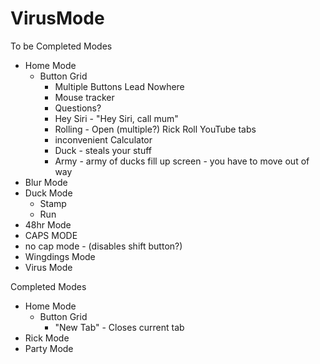 # VirusMode

To be Completed Modes
- Home Mode
  - Button Grid
    - Multiple Buttons Lead Nowhere
    - Mouse tracker
    - Questions?
    - Hey Siri - "Hey Siri, call mum"
    - Rolling - Open (multiple?) Rick Roll YouTube tabs
    - inconvenient Calculator 
    - Duck - steals your stuff
    - Army - army of ducks fill up screen - you have to move out of way
- Blur Mode
- Duck Mode
  - Stamp
  - Run
- 48hr Mode
- CAPS MODE
- no cap mode - (disables shift button?)
- Wingdings Mode
- Virus Mode

Completed Modes 
- Home Mode
  - Button Grid
    - "New Tab" - Closes current tab
- Rick Mode
- Party Mode
